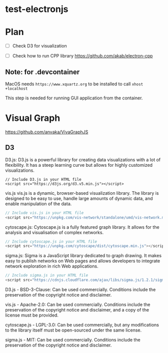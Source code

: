 # test-electronjs

# Plan
- [ ] Check D3 for visualization 
- [ ] Check how to run CPP library 
https://github.com/akab/electron-cpp


## Note: for .devcontainer

MacOS needs `https://www.xquartz.org` to be installed to call 
`xhost +localhost`

This step is needed for running GUI application from the container.


# Visual Graph
https://github.com/anvaka/VivaGraphJS

## D3
D3.js: D3.js is a powerful library for creating data visualizations with a lot of flexibility. It has a steep learning curve but allows for highly customized visualizations.

```
// Include D3.js in your HTML file
<script src="https://d3js.org/d3.v5.min.js"></script>
```

vis.js
vis.js is a dynamic, browser-based visualization library. The library is designed to be easy to use, handle large amounts of dynamic data, and enable manipulation of the data.

```js
// Include vis.js in your HTML file
<script src="https://unpkg.com/vis-network/standalone/umd/vis-network.min.js"></script>
```

cytoscape.js: Cytoscape.js is a fully featured graph library. It allows for the analysis and visualisation of complex networks.
```js
// Include cytoscape.js in your HTML file
<script src="https://unpkg.com/cytoscape/dist/cytoscape.min.js"></script>
```

sigma.js: Sigma is a JavaScript library dedicated to graph drawing. It makes easy to publish networks on Web pages and allows developers to integrate network exploration in rich Web applications.
```js
// Include sigma.js in your HTML file
<script src="https://cdnjs.cloudflare.com/ajax/libs/sigma.js/1.2.1/sigma.min.js"></script>
```


D3.js - BSD-3-Clause: Can be used commercially. Conditions include the preservation of the copyright notice and disclaimer.

vis.js - Apache-2.0: Can be used commercially. Conditions include the preservation of the copyright notice and disclaimer, and a copy of the license must be provided.

cytoscape.js - LGPL-3.0: Can be used commercially, but any modifications to the library itself must be open-sourced under the same license.

sigma.js - MIT: Can be used commercially. Conditions include the preservation of the copyright notice and disclaimer.